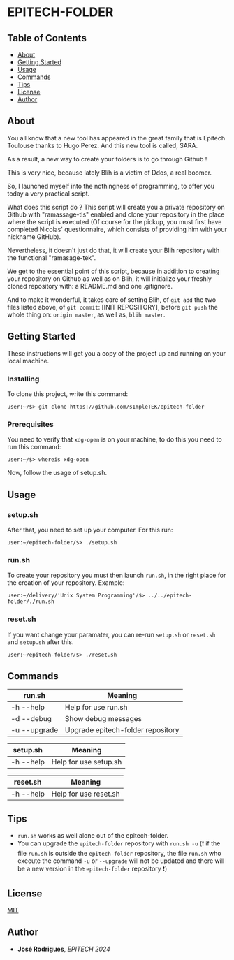 # EPITECH-FOLDER

## Table of Contents

- [About](https://github.com/s1mpleTEK/epitech-folder#about)
- [Getting Started](https://github.com/s1mpleTEK/epitech-folder#getting-started)
- [Usage](https://github.com/s1mpleTEK/epietch-folder#usage)
- [Commands](https://github.com/s1mpleTEK/epitech-folder#commands)
- [Tips](https://github.com/s1mpleTEK/epitech-folder#tips)
- [License](https://github.com/s1mpleTEK/epitech-folder#license)
- [Author](https://github.com/s1mpleTEK/epitech-folder#author)

## About

You all know that a new tool has appeared in the great family that is Epitech Toulouse thanks to Hugo Perez. And this new tool is called, SARA.

As a result, a new way to create your folders is to go through Github !

This is very nice, because lately Blih is a victim of Ddos, a real boomer.

So, I launched myself into the nothingness of programming, to offer you today a very practical script.

What does this script do ? This script will create you a private repository on Github with "ramassage-tls" enabled and clone your repository in the place where the script is executed (Of course for the pickup, you must first have completed Nicolas' questionnaire, which consists of providing him with your nickname GitHub).

Nevertheless, it doesn't just do that, it will create your Blih repository with the functional "ramasage-tek".

We get to the essential point of this script, because in addition to creating your repository on Github as well as on Blih, it will initialize your freshly cloned repository with: a README.md and one .gitignore.

And to make it wonderful, it takes care of setting Blih, of `git add` the two files listed above, of `git commit`: [INIT REPOSITORY], before `git push` the whole thing on: `origin master`, as well as, `blih master`.

## Getting Started

These instructions will get you a copy of the project up and running on your local machine.

### Installing

To clone this project, write this command:
``` shell
user:~/$> git clone https://github.com/s1mpleTEK/epitech-folder
```

### Prerequisites

You need to verify that `xdg-open` is on your machine, to do this you need to run this command:
``` shell
user:~/$> whereis xdg-open
```
Now, follow the usage of setup.sh.

## Usage

### setup.sh

After that, you need to set up your computer. For this run:
``` shell
user:~/epitech-folder/$> ./setup.sh
```

### run.sh

To create your repository you must then launch `run.sh`, in the right place for the creation of your repository. Example:
``` shell
user:~/delivery/'Unix System Programming'/$> ../../epitech-folder/./run.sh
```

### reset.sh

If you want change your paramater, you can re-run `setup.sh` or `reset.sh` and `setup.sh` after this.
``` shell
user:~/epitech-folder/$> ./reset.sh
```

## Commands

|   run.sh  |                               Meaning                                       |
|-----------|-----------------------------------------------------------------------------|
|-h --help  | Help for use run.sh                                                         |
|-d --debug | Show debug messages                                                         |
|-u --upgrade| Upgrade epitech-folder repository                                          |

| setup.sh  |                               Meaning                                       |
|-----------|-----------------------------------------------------------------------------|
|-h --help  | Help for use setup.sh                                                       |

| reset.sh  |                               Meaning                                       |
|-----------|-----------------------------------------------------------------------------|
|-h --help  | Help for use reset.sh                                                       |

## Tips

- `run.sh` works as well alone out of the epitech-folder.
- You can upgrade the `epitech-folder` repository with `run.sh -u` (:exclamation: if the file `run.sh` is outside the `epitech-folder` repository, the file `run.sh` who execute the command `-u` or `--upgrade` will not be updated and there will be a new version in the `epitech-folder` repository :exclamation:)

## License

[MIT](https://github.com/s1mpleTEK/epitech-folder/blob/master/LICENSE)

## Author

* **José Rodrigues**, *EPITECH 2024*
